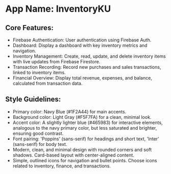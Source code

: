# **App Name**: InventoryKU

## Core Features:

- Firebase Authentication: User authentication using Firebase Auth.
- Dashboard: Display a dashboard with key inventory metrics and navigation.
- Inventory Management: Create, read, update, and delete inventory items with live updates from Firebase Firestore.
- Transaction Recording: Record new purchases and sales transactions, linked to inventory items.
- Financial Overview: Display total revenue, expenses, and balance, calculated from transaction data.

## Style Guidelines:

- Primary color: Navy Blue (#1F2A44) for main accents.
- Background color: Light Gray (#F5F7FA) for a clean, minimal look.
- Accent color: A slightly lighter blue (#465983) for interactive elements, analogous to the navy primary color, but less saturated and brighter, ensuring good contrast.
- Font pairing: 'Poppins' (sans-serif) for headings and short text, 'Inter' (sans-serif) for body text.
- Modern, clean, and minimal design with rounded corners and soft shadows. Card-based layout with center-aligned content.
- Simple, outlined icons for navigation and bullet points. Choose icons related to inventory, finance, and transactions.